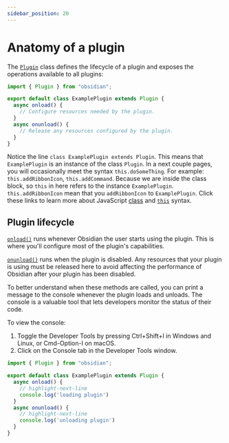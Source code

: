 ```yaml
---
sidebar_position: 20
---
```


# Anatomy of a plugin

The [`Plugin`](api/../../api/classes/Plugin_2.md) class defines the lifecycle of a plugin and exposes the operations available to all plugins:

```ts title="main.ts"
import { Plugin } from "obsidian";

export default class ExamplePlugin extends Plugin {
  async onload() {
    // Configure resources needed by the plugin.
  }
  async onunload() {
    // Release any resources configured by the plugin.
  }
}
```

Notice the line `class ExamplePlugin extends Plugin`. This means that `ExamplePlugin` is an instance of the class `Plugin`. In a next couple pages, you will occasionally meet the syntax `this.doSomeThing`. For example: `this.addRibbonIcon`, `this.addCommand`. Because we are inside the class block, so `this` in here refers to the instance `ExamplePlugin`. `this.addRibbonIcon` mean that you `addRibbonIcon` to `ExamplePlugin`. Click these links to learn more about JavaScript [class](https://dmitripavlutin.com/javascript-classes-complete-guide/#41-instance-methods "The Complete Guide to JavaScript Classes") and [`this`](https://dmitripavlutin.com/gentle-explanation-of-this-in-javascript/#41-this-in-a-constructor-invocation "Gentle Explanation of &quot;this&quot; in JavaScript") syntax.

## Plugin lifecycle

[`onload()`](../api/classes/Component.md#onload) runs whenever Obsidian the user starts using the plugin. This is where you'll configure most of the plugin's capabilities.

[`onunload()`](../api/classes/Component.md#onunload) runs when the plugin is disabled. Any resources that your plugin is using must be released here to avoid affecting the performance of Obsidian after your plugin has been disabled.

To better understand when these methods are called, you can print a message to the console whenever the plugin loads and unloads. The console is a valuable tool that lets developers monitor the status of their code.

To view the console:

1. Toggle the Developer Tools by pressing Ctrl+Shift+I in Windows and Linux, or Cmd-Option-I on macOS.
1. Click on the Console tab in the Developer Tools window.

```ts title="main.ts"
import { Plugin } from "obsidian";

export default class ExamplePlugin extends Plugin {
  async onload() {
    // highlight-next-line
    console.log('loading plugin')
  }
  async onunload() {
    // highlight-next-line
    console.log('unloading plugin')
  }
}
```

